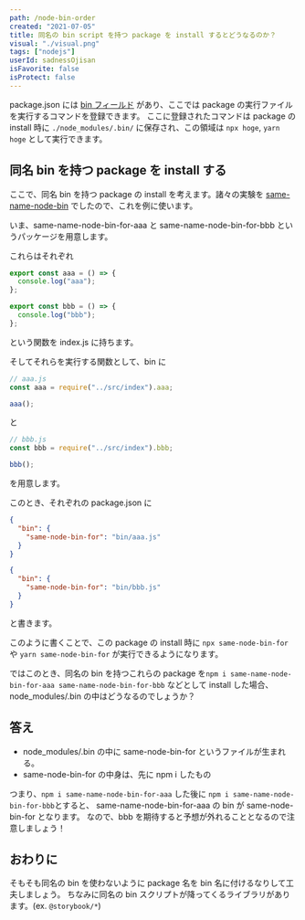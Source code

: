 ```yaml
---
path: /node-bin-order
created: "2021-07-05"
title: 同名の bin script を持つ package を install するとどうなるのか？
visual: "./visual.png"
tags: ["nodejs"]
userId: sadnessOjisan
isFavorite: false
isProtect: false
---
```


package.json には [bin フィールド](https://docs.npmjs.com/cli/v7/configuring-npm/package-json#bin) があり、ここでは package の実行ファイルを実行するコマンドを登録できます。
ここに登録されたコマンドは package の install 時に `./node_modules/.bin/` に保存され、この領域は `npx hoge`, `yarn hoge` として実行できます。

## 同名 bin を持つ package を install する

ここで、同名 bin を持つ package の install を考えます。諸々の実験を [same-name-node-bin](https://github.com/ojisan-toybox/same-name-node-bin) でしたので、これを例に使います。

いま、same-name-node-bin-for-aaa と same-name-node-bin-for-bbb というパッケージを用意します。

これらはそれぞれ

```js
export const aaa = () => {
  console.log("aaa");
};
```

```js
export const bbb = () => {
  console.log("bbb");
};
```

という関数を index.js に持ちます。

そしてそれらを実行する関数として、bin に

```js
// aaa.js
const aaa = require("../src/index").aaa;

aaa();
```

と

```js
// bbb.js
const bbb = require("../src/index").bbb;

bbb();
```

を用意します。

このとき、それぞれの package.json に

```json
{
  "bin": {
    "same-node-bin-for": "bin/aaa.js"
  }
}
```

```json
{
  "bin": {
    "same-node-bin-for": "bin/bbb.js"
  }
}
```

と書きます。

このように書くことで、この package の install 時に `npx same-node-bin-for` や `yarn same-node-bin-for` が実行できるようになります。

ではこのとき、同名の bin を持つこれらの package を`npm i same-name-node-bin-for-aaa same-name-node-bin-for-bbb` などとして install した場合、node_modules/.bin の中はどうなるのでしょうか？

## 答え

- node_modules/.bin の中に same-node-bin-for というファイルが生まれる。
- same-node-bin-for の中身は、先に npm i したもの

つまり、`npm i same-name-node-bin-for-aaa` した後に `npm i same-name-node-bin-for-bbb`とすると、 same-name-node-bin-for-aaa の bin が same-node-bin-for となります。
なので、bbb を期待すると予想が外れることとなるので注意しましょう！

## おわりに

そもそも同名の bin を使わないように package 名を bin 名に付けるなりして工夫しましょう。
ちなみに同名の bin スクリプトが降ってくるライブラリがあります。(ex. `@storybook/*`)
